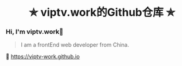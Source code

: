 <h1 align="center"> ✯ viptv.work的Github仓库 ✯ </h1>

### Hi, I'm viptv.work👋
>I am a frontEnd web developer from China.

🔗 https://viptv-work.github.io


